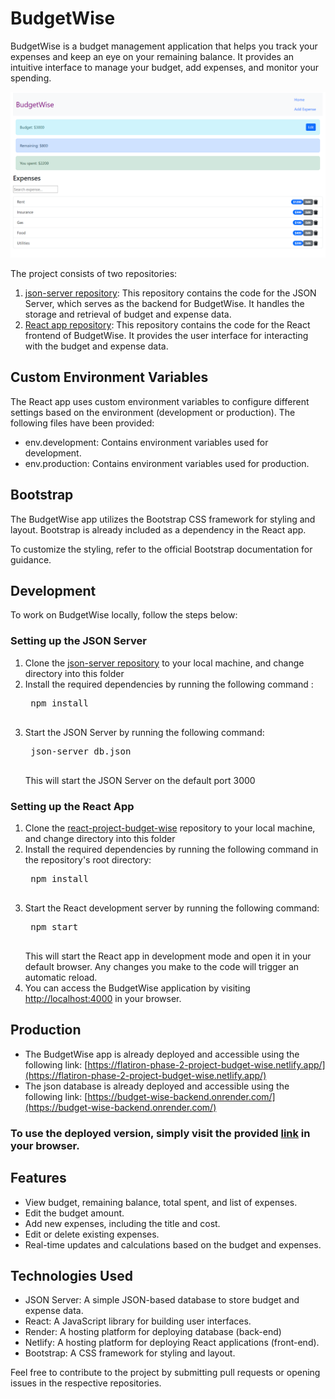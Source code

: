 # BudgetWise

BudgetWise is a budget management application that helps you track your expenses and keep an eye on your remaining balance. It provides an intuitive interface to manage your budget, add expenses, and monitor your spending.

![Alt text](image/image.png)

The project consists of two repositories:

1. [json-server repository](https://github.com/nnpk1007/budget-wise-backend): This repository contains the code for the JSON Server, which serves as the backend for BudgetWise. It handles the storage and retrieval of budget and expense data.
2. [React app repository](https://github.com/nnpk1007/react-project-budget-wise): This repository contains the code for the React frontend of BudgetWise. It provides the user interface for interacting with the budget and expense data.

## Custom Environment Variables
The React app uses custom environment variables to configure different settings based on the environment (development or production). The following files have been provided:

- env.development: Contains environment variables used for development.
- env.production: Contains environment variables used for production.

## Bootstrap
The BudgetWise app utilizes the Bootstrap CSS framework for styling and layout. Bootstrap is already included as a dependency in the React app.

To customize the styling, refer to the official Bootstrap documentation for guidance.

## Development
To work on BudgetWise locally, follow the steps below:

### Setting up the JSON Server
1. Clone the [json-server repository](https://github.com/nnpk1007/budget-wise-backend) to your local machine, and change directory into this folder
2. Install the required dependencies by running the following command : 
    <pre>
    npm install
    </pre>
3. Start the JSON Server by running the following command:
    <pre>
    json-server db.json
    </pre>
    This will start the JSON Server on the default port 3000

### Setting up the React App
1. Clone the [react-project-budget-wise](https://github.com/nnpk1007/react-project-budget-wise) repository to your local machine, and change directory into this folder
2. Install the required dependencies by running the following command in the repository's root directory:
    <pre>
    npm install
    </pre>
3. Start the React development server by running the following command:
    <pre>
    npm start
    </pre>
    This will start the React app in development mode and open it in your default browser. Any changes you make to the code will trigger an automatic reload.
4. You can access the BudgetWise application by visiting [http://localhost:4000](http://localhost:4000) in your browser.

## Production
- The BudgetWise app is already deployed and accessible using the following link: [https://flatiron-phase-2-project-budget-wise.netlify.app/](https://flatiron-phase-2-project-budget-wise.netlify.app/)
- The json database is already deployed and accessible using the following link: [https://budget-wise-backend.onrender.com/](https://budget-wise-backend.onrender.com/)

### To use the deployed version, simply visit the provided [link](https://flatiron-phase-2-project-budget-wise.netlify.app/) in your browser.

## Features
- View budget, remaining balance, total spent, and list of expenses.
- Edit the budget amount.
- Add new expenses, including the title and cost.
- Edit or delete existing expenses.
- Real-time updates and calculations based on the budget and expenses.

## Technologies Used
- JSON Server: A simple JSON-based database to store budget and expense data.
- React: A JavaScript library for building user interfaces.
- Render: A hosting platform for deploying database (back-end)
- Netlify: A hosting platform for deploying React applications (front-end).
- Bootstrap: A CSS framework for styling and layout.

Feel free to contribute to the project by submitting pull requests or opening issues in the respective repositories.